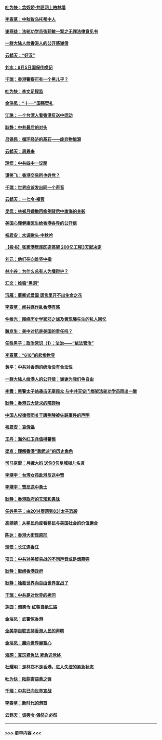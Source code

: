 #### [吐为快：念奴娇‧共匪网上柏林墙](../pages/nsc993/n11519122.md?t=09132311) 
#### [李春草：中秋致乌托邦中人](../pages/nsc993/n11518776.md?t=09132311) 
#### [谢燕益：法轮功学员张莉敏一案之无罪法律意见书](../pages/nsc993/n11517600.md?t=09132311) 
#### [一群大陆人给香港人的公开感谢信](../pages/nsc993/n11514797.md?t=09132311) 
#### [云鹤天：“好汉”](../pages/nsc993/n11513536.md?t=09132311) 
#### [刘水：9月5日国保传唤记](../pages/nsc993/n11513460.md?t=09132311) 
#### [千瑞：香港警察可有一个男儿乎？](../pages/nsc993/n11513109.md?t=09132311) 
#### [吐为快：李文足探监](../pages/nsc993/n11509622.md?t=09132311) 
#### [金浴凤：“十‧一”国殇贺礼](../pages/nsc993/n11509593.md?t=09132311) 
#### [江琳：一个台湾人看香港反送中运动](../pages/nsc993/n11509211.md?t=09132311) 
#### [耿静：中共最后的对头](../pages/nsc993/n11508308.md?t=09132311) 
#### [吕锡民：循环经济的基石——废弃物能源](../pages/nsc993/n11508212.md?t=09132311) 
#### [云鹤天：周恩来](../pages/nsc993/n11508055.md?t=09132311) 
#### [理悟：中共四中一议题](../pages/nsc993/n11507782.md?t=09132311) 
#### [谭笑飞：香港交易所也姓党？](../pages/nsc993/n11507753.md?t=09132311) 
#### [千瑞：世界应该发出同一个声音](../pages/nsc993/n11507290.md?t=09132311) 
#### [云鹤天：一七令‧裸官](../pages/nsc993/n11507177.md?t=09132311) 
#### [吴侃：林郑月娥撤回修例背后中南海的身影](../pages/nsc993/n11506876.md?t=09132311) 
#### [美国心理健康医生给香港各界的公开信](../pages/nsc993/n11506809.md?t=09132311) 
#### [祝君安：水调歌头‧中秋吟](../pages/nsc993/n11506758.md?t=09132311) 
#### [【投书】张家港居民区造高架 200亿工程3天就决定](../pages/nsc993/n11506682.md?t=09132311) 
#### [刘元：他们在向谁竖中指](../pages/nsc993/n11505384.md?t=09132311) 
#### [林小谷：为什么总有人为墙辩护？](../pages/nsc993/n11505226.md?t=09132311) 
#### [汇文：维稳“黑洞”](../pages/nsc993/n11504347.md?t=09132311) 
#### [沉雁：董卿式爱国 谎言里开不出生命之花](../pages/nsc993/n11503215.md?t=09132311) 
#### [李春草：闻共匪作乱香港有感](../pages/nsc993/n11503072.md?t=09132311) 
#### [仲维光：围绕历史学家邓之诚及黄现璠先生的私人回忆](../pages/nsc993/n11501330.md?t=09132311) 
#### [魏京生：美中对抗是美国的责任吗？](../pages/nsc993/n11500723.md?t=09132311) 
#### [任性男子：政治常识（1）：法治——“依法管治”](../pages/nsc993/n11500791.md?t=09132311) 
#### [李春草：“610”的悲惨世界](../pages/nsc993/n11501141.md?t=09132311) 
#### [黄平：中共对香港的统治没有合法性](../pages/nsc993/n11499473.md?t=09132311) 
#### [一群大陆人给港人的公开信：谢谢为我们争自由](../pages/nsc993/n11500402.md?t=09132311) 
#### [李霞：黑警太子站袭击无辜民众 与中共天安门绑架法轮功学员同出一辙](../pages/nsc993/n11499805.md?t=09132311) 
#### [耿静：香港五大诉求的障碍物](../pages/nsc993/n11497578.md?t=09132311) 
#### [中国人权律师团关于唐荆陵被失踪事件的声明](../pages/nsc993/n11500014.md?t=09132311) 
#### [祝君安：哀傀儡](../pages/nsc993/n11499776.md?t=09132311) 
#### [王丹：海外红卫兵值得警惕](../pages/nsc993/n11498138.md?t=09132311) 
#### [梁京：理解香港“勇武派”的历史角色](../pages/nsc993/n11498006.md?t=09132311) 
#### [司马京雷：月娥大妈  送你3句皇城根儿名言](../pages/nsc993/n11497885.md?t=09132311) 
#### [李靖宇：台湾女孩赴港反送中赞](../pages/nsc993/n11497721.md?t=09132311) 
#### [李靖宇：赞反送中勇士](../pages/nsc993/n11497452.md?t=09132311) 
#### [耿静：香港政府的无知和愚昧](../pages/nsc993/n11494238.md?t=09132311) 
#### [任姓男子：由2014堕落到831太子恐袭](../pages/nsc993/n11496683.md?t=09132311) 
#### [高婧婧：从移民角度看移民与美国社会的价值磨合](../pages/nsc993/n11495757.md?t=09132311) 
#### [陈达：香港大街现原形 ](../pages/nsc993/n11495441.md?t=09132311) 
#### [理悟：长江连香江](../pages/nsc993/n11495377.md?t=09132311) 
#### [项云：中共对美贸易战的不同声音或是烟幕弹](../pages/nsc993/n11494929.md?t=09132311) 
#### [耿静：取缔香港政府](../pages/nsc993/n11494218.md?t=09132311) 
#### [耿静：独裁世界向自由世界宣战了](../pages/nsc993/n11494190.md?t=09132311) 
#### [千瑞：中共是对世界的拷问](../pages/nsc993/n11493021.md?t=09132311) 
#### [莲园：调笑令‧红朝自绝生路](../pages/nsc993/n11493011.md?t=09132311) 
#### [金浴凤：武警惊香港](../pages/nsc993/n11492994.md?t=09132311) 
#### [全美学自联支持香港人民的声明](../pages/nsc993/n11492630.md?t=09132311) 
#### [金浴凤：魔向世界展畜心](../pages/nsc993/n11492599.md?t=09132311) 
#### [海网：真玩紧急法 紧急送党终 ](../pages/nsc993/n11492535.md?t=09132311) 
#### [杜耀明：是林郑不是香港，进入失控的紧急状态](../pages/nsc993/n11491420.md?t=09132311) 
#### [吐为快：陆胞寄语黄之锋](../pages/nsc993/n11491117.md?t=09132311) 
#### [千瑞：中共已向世界宣战](../pages/nsc993/n11490123.md?t=09132311) 
#### [李春草：新时代的港首](../pages/nsc993/n11489864.md?t=09132311) 
#### [云鹤天：调笑令·偶然之必然](../pages/nsc993/n11489701.md?t=09132311) 

----
#### [ >>> 更早内容 <<< ](../indexes/nsc993-earlier.md)
